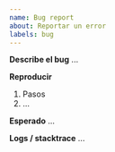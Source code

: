 ```yaml
---
name: Bug report
about: Reportar un error
labels: bug
---
```


**Describe el bug**
...

**Reproducir**
1. Pasos
2. ...

**Esperado**
...

**Logs / stacktrace**
...

